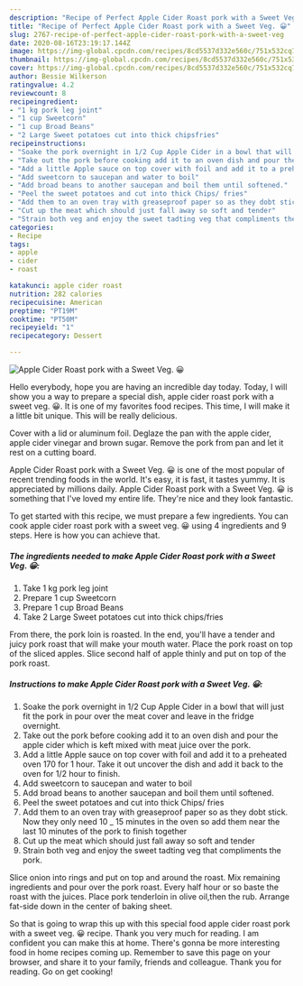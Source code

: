 ```yaml
---
description: "Recipe of Perfect Apple Cider Roast pork with a Sweet Veg. 😀"
title: "Recipe of Perfect Apple Cider Roast pork with a Sweet Veg. 😀"
slug: 2767-recipe-of-perfect-apple-cider-roast-pork-with-a-sweet-veg
date: 2020-08-16T23:19:17.144Z
image: https://img-global.cpcdn.com/recipes/8cd5537d332e560c/751x532cq70/apple-cider-roast-pork-with-a-sweet-veg-😀-recipe-main-photo.jpg
thumbnail: https://img-global.cpcdn.com/recipes/8cd5537d332e560c/751x532cq70/apple-cider-roast-pork-with-a-sweet-veg-😀-recipe-main-photo.jpg
cover: https://img-global.cpcdn.com/recipes/8cd5537d332e560c/751x532cq70/apple-cider-roast-pork-with-a-sweet-veg-😀-recipe-main-photo.jpg
author: Bessie Wilkerson
ratingvalue: 4.2
reviewcount: 8
recipeingredient:
- "1 kg pork leg joint"
- "1 cup Sweetcorn"
- "1 cup Broad Beans"
- "2 Large Sweet potatoes cut into thick chipsfries"
recipeinstructions:
- "Soake the pork overnight in 1/2 Cup Apple Cider in a bowl that will just fit the pork in pour over the meat cover and leave in the fridge overnight."
- "Take out the pork before cooking add it to an oven dish and pour the apple cider which is keft mixed with meat juice over the pork."
- "Add a little Apple sauce on top cover with foil and add it to a preheated oven 170 for 1 hour. Take it out uncover the dish and add it back to the oven for 1/2 hour to finish."
- "Add sweetcorn to saucepan and water to boil"
- "Add broad beans to another saucepan and boil them until softened."
- "Peel the sweet potatoes and cut into thick Chips/ fries"
- "Add them to an oven tray with greaseproof paper so as they dobt stick. Now they only need 10 _ 15 minutes in the oven so add them near the last 10 minutes of the pork to finish together"
- "Cut up the meat which should just fall away so soft and tender"
- "Strain both veg and enjoy the sweet tadting veg that compliments the pork."
categories:
- Recipe
tags:
- apple
- cider
- roast

katakunci: apple cider roast 
nutrition: 282 calories
recipecuisine: American
preptime: "PT19M"
cooktime: "PT50M"
recipeyield: "1"
recipecategory: Dessert

---
```



![Apple Cider Roast pork with a Sweet Veg. 😀](https://img-global.cpcdn.com/recipes/8cd5537d332e560c/751x532cq70/apple-cider-roast-pork-with-a-sweet-veg-😀-recipe-main-photo.jpg)

Hello everybody, hope you are having an incredible day today. Today, I will show you a way to prepare a special dish, apple cider roast pork with a sweet veg. 😀. It is one of my favorites food recipes. This time, I will make it a little bit unique. This will be really delicious.

Cover with a lid or aluminum foil. Deglaze the pan with the apple cider, apple cider vinegar and brown sugar. Remove the pork from pan and let it rest on a cutting board.

Apple Cider Roast pork with a Sweet Veg. 😀 is one of the most popular of recent trending foods in the world. It's easy, it is fast, it tastes yummy. It is appreciated by millions daily. Apple Cider Roast pork with a Sweet Veg. 😀 is something that I've loved my entire life. They're nice and they look fantastic.


To get started with this recipe, we must prepare a few ingredients. You can cook apple cider roast pork with a sweet veg. 😀 using 4 ingredients and 9 steps. Here is how you can achieve that.

<!--inarticleads1-->

##### The ingredients needed to make Apple Cider Roast pork with a Sweet Veg. 😀:

1. Take 1 kg pork leg joint
1. Prepare 1 cup Sweetcorn
1. Prepare 1 cup Broad Beans
1. Take 2 Large Sweet potatoes cut into thick chips/fries


From there, the pork loin is roasted. In the end, you&#39;ll have a tender and juicy pork roast that will make your mouth water. Place the pork roast on top of the sliced apples. Slice second half of apple thinly and put on top of the pork roast. 

<!--inarticleads2-->

##### Instructions to make Apple Cider Roast pork with a Sweet Veg. 😀:

1. Soake the pork overnight in 1/2 Cup Apple Cider in a bowl that will just fit the pork in pour over the meat cover and leave in the fridge overnight.
1. Take out the pork before cooking add it to an oven dish and pour the apple cider which is keft mixed with meat juice over the pork.
1. Add a little Apple sauce on top cover with foil and add it to a preheated oven 170 for 1 hour. Take it out uncover the dish and add it back to the oven for 1/2 hour to finish.
1. Add sweetcorn to saucepan and water to boil
1. Add broad beans to another saucepan and boil them until softened.
1. Peel the sweet potatoes and cut into thick Chips/ fries
1. Add them to an oven tray with greaseproof paper so as they dobt stick. Now they only need 10 _ 15 minutes in the oven so add them near the last 10 minutes of the pork to finish together
1. Cut up the meat which should just fall away so soft and tender
1. Strain both veg and enjoy the sweet tadting veg that compliments the pork.


Slice onion into rings and put on top and around the roast. Mix remaining ingredients and pour over the pork roast. Every half hour or so baste the roast with the juices. Place pork tenderloin in olive oil,then the rub. Arrange fat-side down in the center of baking sheet. 

So that is going to wrap this up with this special food apple cider roast pork with a sweet veg. 😀 recipe. Thank you very much for reading. I am confident you can make this at home. There's gonna be more interesting food in home recipes coming up. Remember to save this page on your browser, and share it to your family, friends and colleague. Thank you for reading. Go on get cooking!
